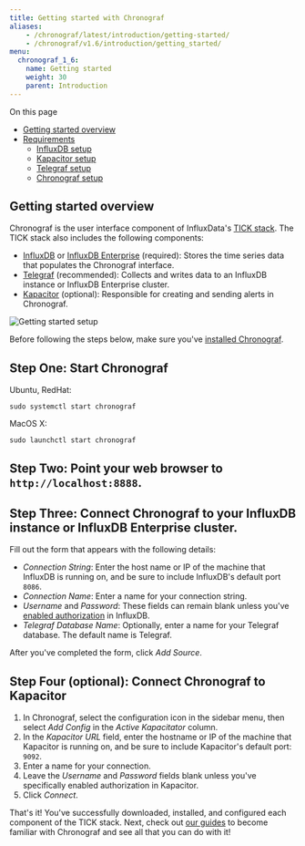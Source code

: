 ```yaml
---
title: Getting started with Chronograf
aliases:
    - /chronograf/latest/introduction/getting-started/
    - /chronograf/v1.6/introduction/getting_started/
menu:
  chronograf_1_6:
    name: Getting started
    weight: 30
    parent: Introduction
---
```


On this page

* [Getting started overview](#getting-started-overview)
* [Requirements](#requirements)
  - [InfluxDB setup](#influxdb-setup)
  - [Kapacitor setup](#kapacitor-setup)
  - [Telegraf setup](#telegraf-setup)
  - [Chronograf setup](#chronograf-setup)

## Getting started overview

Chronograf is the user interface component of InfluxData's [TICK stack](https://www.influxdata.com/products/). The TICK stack also includes the following components:

* [InfluxDB](/influxdb/latest/) or [InfluxDB Enterprise](/enterprise_influxdb/latest/) (required): Stores the time series data that populates the Chronograf interface.
* [Telegraf](/telegraf/latest/) (recommended): Collects and writes data to an InfluxDB instance or InfluxDB Enterprise cluster.
* [Kapacitor](/kapacitor/latest/) (optional): Responsible for creating and sending alerts in Chronograf.

![Getting started setup](/img/chronograf/latest/intro-gs-diagram.png)

Before following the steps below, make sure you've [installed Chronograf](/chronograf/installation).


## Step One: Start Chronograf

Ubuntu, RedHat:
```
sudo systemctl start chronograf
```
MacOS X:
```
sudo launchctl start chronograf
```

## Step Two: Point your web browser to `http://localhost:8888`.

## Step Three: Connect Chronograf to your InfluxDB instance or InfluxDB Enterprise cluster.
Fill out the form  that appears with the following details:
* _Connection String_: Enter the host name or IP of the machine that InfluxDB is running on, and be sure to include InfluxDB's default port `8086`.
* _Connection Name_: Enter a name for your connection string.
* _Username_ and _Password_: These fields can remain blank unless you've [enabled authorization](influxdb/v1.6/administration/config/#auth-enabled-false) in InfluxDB.
* _Telegraf Database Name_: Optionally, enter a name for your Telegraf database. The default name is Telegraf.

After you've completed the form, click _Add Source_.

## Step Four (optional): Connect Chronograf to Kapacitor

1. In Chronograf, select the configuration icon in the sidebar menu, then select _Add Config_ in the _Active Kapacitator_ column.
2. In the _Kapacitor URL_ field, enter the hostname or IP of the machine that Kapacitor is running on, and be sure to include Kapacitor's default port: `9092`.
3. Enter a name for your connection.
4. Leave the _Username_ and _Password_ fields blank unless you've specifically enabled authorization in Kapacitor.
5. Click _Connect_.


That's it! You've successfully downloaded, installed, and configured each component of the TICK stack.
Next, check out [our guides](/chronograf/latest/guides/) to become familiar with Chronograf and see all that you can do with it!
